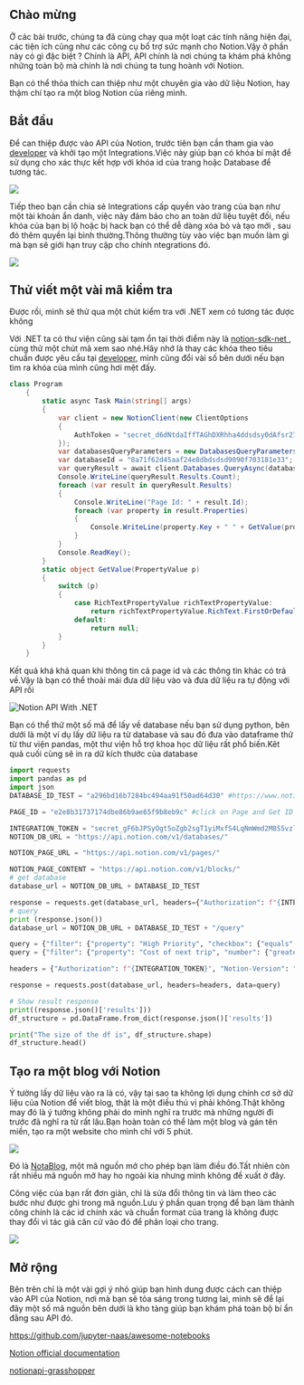 ## Chào mừng

Ở các bài trước, chúng ta đã cùng chạy qua một loạt các tính năng hiện đại, các tiện ích cũng như các công cụ bổ trợ sức mạnh cho Notion.Vậy ở phần này có gì đặc biệt ? Chính là API, API chính là nơi chúng ta khám phá không những toàn bộ mà chính là  nơi chúng ta tung hoành với Notion.

Bạn có thể thỏa thích can thiệp như một chuyên gia vào dữ liệu Notion, hay thậm chí tạo ra một blog Notion của riêng mình.

## Bắt đầu 

Để can thiệp được vào API của Notion, trước tiên bạn cần tham gia vào [developer](https://developers.notion.com/docs/getting-started) và khởi tạo một Integrations.Việc này giúp bạn có khóa bí mật để sử dụng cho xác thực kết hợp với khóa id của trang hoặc Database để tương tác.

![](pic/2ec137d-093ad49-create-integration.gif)

Tiếp theo bạn cần chia sẻ Integrations cấp quyền vào trang của bạn như một tài khoản ẩn danh, việc này đảm bảo cho an toàn dữ liệu tuyệt đối, nếu khóa của bạn bị lộ hoặc bị hack bạn có thể dễ dàng xóa bỏ và tạo mới , sau đó thêm quyền lại bình thường.Thông thường tùy vào việc bạn muốn làm gì mà bạn sẽ giới hạn truy cập cho chính ntegrations đó.

![](pic/0a267dd-share-database-with-integration.gif)

## Thử viết một vài mã kiểm tra

Được rồi, mình sẽ thử qua một chút kiểm tra với .NET xem có tương tác được không 

Với .NET ta có thư viện cũng sài tạm ổn tại thời điểm này là [notion-sdk-net ](https://github.com/notion-dotnet/notion-sdk-net), cùng thử một chút mã xem sao nhé.Hãy nhớ là thay các khóa theo tiêu chuẩn được yêu cầu tại [developer](https://developers.notion.com/docs/getting-started), mình cũng đổi vài số bên dưới nếu bạn tìm ra khóa của mình cũng hơi mệt đấy.

```cs
class Program
    {
        static async Task Main(string[] args)
        {
            var client = new NotionClient(new ClientOptions
            {
                AuthToken = "secret_d6dNtdaIffTAGhDXRhha4ddsdsy0dAfsr27ct3acszPnNOmGIY"
            });
            var databasesQueryParameters = new DatabasesQueryParameters();
            var databaseId = "8a71f62d45aaf24e8dbdsdsd9090f703181e33";
            var queryResult = await client.Databases.QueryAsync(databaseId,databasesQueryParameters);
            Console.WriteLine(queryResult.Results.Count);
            foreach (var result in queryResult.Results)
            {
                Console.WriteLine("Page Id: " + result.Id);
                foreach (var property in result.Properties)
                {
                    Console.WriteLine(property.Key + " " + GetValue(property.Value));
                }
            }
            Console.ReadKey();
        }
        static object GetValue(PropertyValue p)
        {
            switch (p)
            {
                case RichTextPropertyValue richTextPropertyValue:
                    return richTextPropertyValue.RichText.FirstOrDefault()?.PlainText;
                default:
                    return null;
            }
        }
    }
```

Kết quả khá khả quan khi thông tin cả page id và các thông tin khác có trả về.Vậy là bạn có thể thoải mái đưa dữ liệu vào và đưa dữ liệu ra tự động với API rồi

![Notion API With .NET](pic/notionapi.net.png)

Bạn có thể thử một số mã để lấy về database nếu bạn sử dụng python, bên dưới là một ví dụ lấy dữ liệu ra từ database và sau đó đưa vào dataframe thử từ thư viện pandas, một thư viện hỗ trợ khoa học dữ liệu rất phổ biến.Kêt quả cuối cùng sẽ in ra dữ kích thước của database

```py
import requests
import pandas as pd
import json
DATABASE_ID_TEST = "a296bd16b7284bc494aa91f50ad64d30" #https://www.notion.so/a296bd16b7284bc494aa91f50ad64d30?v=d37af84a3a6744fb957002073a267c44

PAGE_ID = "e2e8b31737174dbe86b9ae65f9b8eb9c" #click on Page and Get ID : https://www.notion.so/Mary-Meeks-2d822179eb59451e91e83086cdd74e5c

INTEGRATION_TOKEN = "secret_gF6bJPSyOgt5oZgb2sgT1yiMxfS4LqNmWmd2M8S5vzl"
NOTION_DB_URL = "https://api.notion.com/v1/databases/"

NOTION_PAGE_URL = "https://api.notion.com/v1/pages/"

NOTION_PAGE_CONTENT = "https://api.notion.com/v1/blocks/"
# get database
database_url = NOTION_DB_URL + DATABASE_ID_TEST 

response = requests.get(database_url, headers={"Authorization": f"{INTEGRATION_TOKEN}"})
# query
print (response.json())
database_url = NOTION_DB_URL + DATABASE_ID_TEST + "/query"

query = {"filter": {"property": "High Priority", "checkbox": {"equals": True}}}
query = {"filter": {"property": "Cost of next trip", "number": {"greater_than_or_equal_to": 0.5}}}

headers = {"Authorization": f"{INTEGRATION_TOKEN}", "Notion-Version": "2021-05-13"}

response = requests.post(database_url, headers=headers, data=query)

# Show result response
print((response.json()['results']))
df_structure = pd.DataFrame.from_dict(response.json()['results'])

print("The size of the df is", df_structure.shape)
df_structure.head()
```

## Tạo ra một blog với Notion

Ý tưởng lấy dữ liệu vào ra là có, vậy tại sao ta không lợi dụng chính cơ sở dữ liệu của Notion để viết blog, thật là một điều thú vị phải không.Thật không may đó là ý tưởng không phải do mình nghĩ ra trước mà những người đi trước đã nghĩ ra từ rất lâu.Bạn hoàn toàn có thể làm một blog và gán tên miền, tạo ra một website cho mình chỉ với 5 phút.

![](pic/firefox_pAPpCRImmd.png)

Đó là [NotaBlog](https://github.com/dragonman225/notablog), một mã nguồn mở cho phép bạn làm điều đó.Tất nhiên còn rất nhiều mã nguồn mở hay ho ngoài kia nhưng mình không đề xuất ở đây.

Công việc của bạn rất đơn giản, chỉ là sửa đổi thông tin và làm theo các bước như được ghi trong mã nguồn.Lưu ý phần quan trọng để bạn làm thành công chính là các id chính xác và chuẩn format của trang là không được thay đổi vì tác giả  căn cứ vào đó để phân loại cho trang.

![](pic/v0.6.0_manage.jpg)

## Mở rộng 

Bên trên chỉ là một vài gợi ý nhỏ giúp bạn hình dung được cách can thiệp vào API của Notion, nơi mà bạn sẽ tỏa sáng trong tương lai, mình sẽ để lại đây một số mã nguồn bên dưới là kho tàng giúp bạn khám phá toàn bộ bí ẩn đằng sau API đó.

<a href="Awesome-notebooks" target="_blank">https://github.com/jupyter-naas/awesome-notebooks</a>

<a href="https://developers.notion.com/" target="_blank">Notion official documentation</a>

<a href="https://zenn.dev/keiwatanabe/articles/notionapi-grasshopper" target="_blank">notionapi-grasshopper</a>

